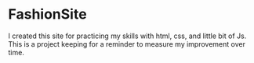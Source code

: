 ﻿# FashionSite

I created this site for practicing my skills with html, css, and little bit of Js. This is a project keeping for a reminder to measure my improvement over time.
